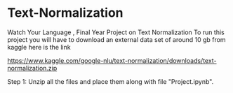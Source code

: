 # Text-Normalization
Watch Your Language , Final Year Project on Text Normalization
To run this project you will have to download an external data
set of around 10 gb from kaggle here is the link

https://www.kaggle.com/google-nlu/text-normalization/downloads/text-normalization.zip

Step 1: Unzip all the files and place them along with file "Project.ipynb".
